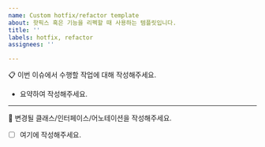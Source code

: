 ```yaml
---
name: Custom hotfix/refactor template
about: 핫픽스 혹은 기능을 리펙할 때 사용하는 템플릿입니다.
title: ''
labels: hotfix, refactor
assignees: ''

---
```


📋 이번 이슈에서 수행할 작업에 대해 작성해주세요.
* 요약하여 작성해주세요.

----

🔎 변경될 클래스/인터페이스/어노테이션을 작성해주세요.
- [ ] 여기에 작성해주세요.
